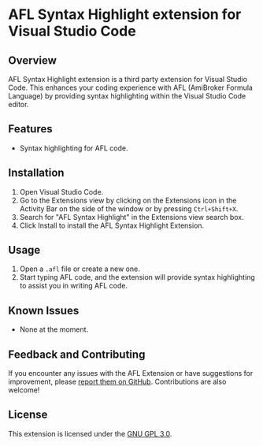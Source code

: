 # AFL Syntax Highlight extension for Visual Studio Code

## Overview

AFL Syntax Highlight extension is a third party extension for Visual Studio Code. This enhances your coding experience with AFL (AmiBroker Formula Language) by providing syntax highlighting within the Visual Studio Code editor.

## Features

- Syntax highlighting for AFL code.

## Installation

1. Open Visual Studio Code.
2. Go to the Extensions view by clicking on the Extensions icon in the Activity Bar on the side of the window or by pressing `Ctrl+Shift+X`.
3. Search for "AFL Syntax Highlight" in the Extensions view search box.
4. Click Install to install the AFL Syntax Highlight Extension.

## Usage

1. Open a `.afl` file or create a new one.
2. Start typing AFL code, and the extension will provide syntax highlighting to assist you in writing AFL code.

## Known Issues

- None at the moment.

## Feedback and Contributing

If you encounter any issues with the AFL Extension or have suggestions for improvement, please [report them on GitHub](https://github.com/nudaya/50charts-afl/issues). Contributions are also welcome!

## License

This extension is licensed under the [GNU GPL 3.0](LICENSE.md).